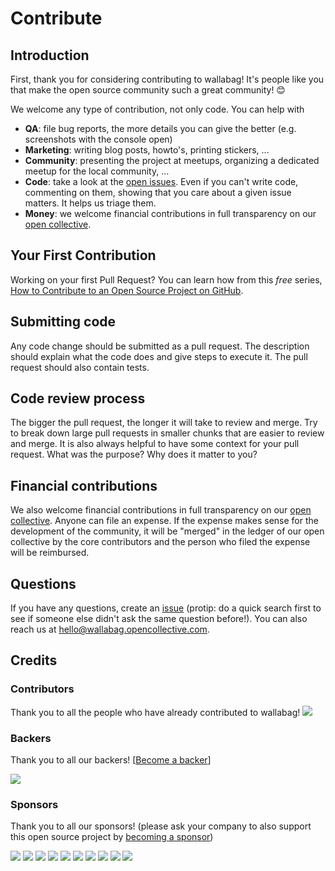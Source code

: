 # Contribute

## Introduction

First, thank you for considering contributing to wallabag! It's people like you that make the open source community such a great community! 😊

We welcome any type of contribution, not only code. You can help with 
- **QA**: file bug reports, the more details you can give the better (e.g. screenshots with the console open)
- **Marketing**: writing blog posts, howto's, printing stickers, ...
- **Community**: presenting the project at meetups, organizing a dedicated meetup for the local community, ...
- **Code**: take a look at the [open issues](issues). Even if you can't write code, commenting on them, showing that you care about a given issue matters. It helps us triage them.
- **Money**: we welcome financial contributions in full transparency on our [open collective](https://opencollective.com/wallabag).

## Your First Contribution

Working on your first Pull Request? You can learn how from this *free* series, [How to Contribute to an Open Source Project on GitHub](https://egghead.io/series/how-to-contribute-to-an-open-source-project-on-github).

## Submitting code

Any code change should be submitted as a pull request. The description should explain what the code does and give steps to execute it. The pull request should also contain tests.

## Code review process

The bigger the pull request, the longer it will take to review and merge. Try to break down large pull requests in smaller chunks that are easier to review and merge.
It is also always helpful to have some context for your pull request. What was the purpose? Why does it matter to you?

## Financial contributions

We also welcome financial contributions in full transparency on our [open collective](https://opencollective.com/wallabag).
Anyone can file an expense. If the expense makes sense for the development of the community, it will be "merged" in the ledger of our open collective by the core contributors and the person who filed the expense will be reimbursed.

## Questions

If you have any questions, create an [issue](issue) (protip: do a quick search first to see if someone else didn't ask the same question before!).
You can also reach us at hello@wallabag.opencollective.com.

## Credits

### Contributors

Thank you to all the people who have already contributed to wallabag!
<a href="graphs/contributors"><img src="https://opencollective.com/wallabag/contributors.svg?width=890" /></a>


### Backers

Thank you to all our backers! [[Become a backer](https://opencollective.com/wallabag#backer)]

<a href="https://opencollective.com/wallabag#backers" target="_blank"><img src="https://opencollective.com/wallabag/backers.svg?width=890"></a>


### Sponsors

Thank you to all our sponsors! (please ask your company to also support this open source project by [becoming a sponsor](https://opencollective.com/wallabag#sponsor))

<a href="https://opencollective.com/wallabag/sponsor/0/website" target="_blank"><img src="https://opencollective.com/wallabag/sponsor/0/avatar.svg"></a>
<a href="https://opencollective.com/wallabag/sponsor/1/website" target="_blank"><img src="https://opencollective.com/wallabag/sponsor/1/avatar.svg"></a>
<a href="https://opencollective.com/wallabag/sponsor/2/website" target="_blank"><img src="https://opencollective.com/wallabag/sponsor/2/avatar.svg"></a>
<a href="https://opencollective.com/wallabag/sponsor/3/website" target="_blank"><img src="https://opencollective.com/wallabag/sponsor/3/avatar.svg"></a>
<a href="https://opencollective.com/wallabag/sponsor/4/website" target="_blank"><img src="https://opencollective.com/wallabag/sponsor/4/avatar.svg"></a>
<a href="https://opencollective.com/wallabag/sponsor/5/website" target="_blank"><img src="https://opencollective.com/wallabag/sponsor/5/avatar.svg"></a>
<a href="https://opencollective.com/wallabag/sponsor/6/website" target="_blank"><img src="https://opencollective.com/wallabag/sponsor/6/avatar.svg"></a>
<a href="https://opencollective.com/wallabag/sponsor/7/website" target="_blank"><img src="https://opencollective.com/wallabag/sponsor/7/avatar.svg"></a>
<a href="https://opencollective.com/wallabag/sponsor/8/website" target="_blank"><img src="https://opencollective.com/wallabag/sponsor/8/avatar.svg"></a>
<a href="https://opencollective.com/wallabag/sponsor/9/website" target="_blank"><img src="https://opencollective.com/wallabag/sponsor/9/avatar.svg"></a>

<!-- This `CONTRIBUTING.md` is based on @nayafia's template https://github.com/nayafia/contributing-template -->